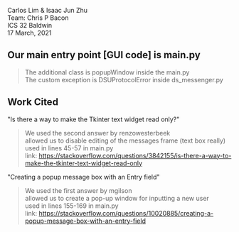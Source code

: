 Carlos Lim & Isaac Jun Zhu\
Team: Chris P Bacon\
ICS 32 Baldwin\
17 March, 2021


Our main entry point [GUI code] is main.py
---------------------------------------------

> The additional class is popupWindow inside the main.py\
> The custom exception is DSUProtocolError inside ds_messenger.py

Work Cited
----------
"Is there a way to make the Tkinter text widget read only?" 
> We used the second answer by renzowesterbeek\
> allowed us to disable editing of the messages frame (text box really)\
> used in lines 45-57 in main.py\
> link: https://stackoverflow.com/questions/3842155/is-there-a-way-to-make-the-tkinter-text-widget-read-only

"Creating a popup message box with an Entry field"
> We used the first answer by mgilson\
> allowed us to create a pop-up window for inputting a new user\
> used in lines 155-169 in main.py\
> link: https://stackoverflow.com/questions/10020885/creating-a-popup-message-box-with-an-entry-field
